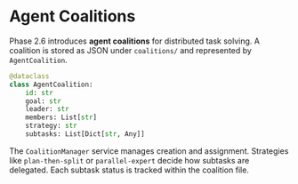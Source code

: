 # Agent Coalitions

Phase 2.6 introduces **agent coalitions** for distributed task solving. A coalition is stored as JSON under `coalitions/` and represented by `AgentCoalition`.

```python
@dataclass
class AgentCoalition:
    id: str
    goal: str
    leader: str
    members: List[str]
    strategy: str
    subtasks: List[Dict[str, Any]]
```

The `CoalitionManager` service manages creation and assignment. Strategies like `plan-then-split` or `parallel-expert` decide how subtasks are delegated. Each subtask status is tracked within the coalition file.

